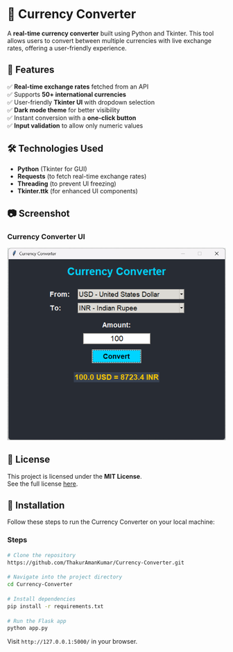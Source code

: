 # 💱 Currency Converter  

A **real-time currency converter** built using Python and Tkinter. This tool allows users to convert between multiple currencies with live exchange rates, offering a user-friendly experience.  

## 🚀 Features  
✅ **Real-time exchange rates** fetched from an API  
✅ Supports **50+ international currencies**  
✅ User-friendly **Tkinter UI** with dropdown selection  
✅ **Dark mode theme** for better visibility  
✅ Instant conversion with a **one-click button**  
✅ **Input validation** to allow only numeric values  

## 🛠️ Technologies Used  
- **Python** (Tkinter for GUI)  
- **Requests** (to fetch real-time exchange rates)  
- **Threading** (to prevent UI freezing)  
- **Tkinter.ttk** (for enhanced UI components)  

## 📷 Screenshot  
### Currency Converter UI  
![Currency Converter Screenshot](https://github.com/ThakurAmanKumar/Currency-Converter/blob/main/img/Screenshot%202025-03-13%20183636.png)  

## 📜 License
This project is licensed under the **MIT License**.  
See the full license [here](https://github.com/ThakurAmanKumar/License/blob/main/LICENSE).

## 📂 Installation  
Follow these steps to run the Currency Converter on your local machine:  

### Steps

```bash
# Clone the repository
https://github.com/ThakurAmanKumar/Currency-Converter.git

# Navigate into the project directory
cd Currency-Converter

# Install dependencies
pip install -r requirements.txt

# Run the Flask app
python app.py
```

Visit `http://127.0.0.1:5000/` in your browser.
